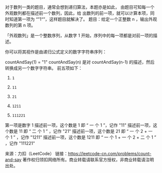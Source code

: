 对于数列一类的题目，通常会想到递归算法，本题亦是如此，
由题目可知每一个外观数列都在描述前一个数列，因此，给
出数列的前一项，就可以计算本项，同时知道第一项为
“”1“”，这样题目就解决了。
题目：给定一个正整数 n ，输出外观数列的第 n 项。

「外观数列」是一个整数序列，从数字 1 开始，序列中的每一项都是对前一项的描述。

你可以将其视作是由递归公式定义的数字字符串序列：

countAndSay(1) = "1"
countAndSay(n) 是对 countAndSay(n-1) 的描述，然后转换成另一个数字字符串。
前五项如下：

1.     1
2.     11
3.     21
4.     1211
5.     111221
第一项是数字 1 
描述前一项，这个数是 1 即 “ 一 个 1 ”，记作 "11"
描述前一项，这个数是 11 即 “ 二 个 1 ” ，记作 "21"
描述前一项，这个数是 21 即 “ 一 个 2 + 一 个 1 ” ，记作 "1211"
描述前一项，这个数是 1211 即 “ 一 个 1 + 一 个 2 + 二 个 1 ” ，记作 "111221"

来源：力扣（LeetCode）
链接：https://leetcode-cn.com/problems/count-and-say
著作权归领扣网络所有。商业转载请联系官方授权，非商业转载请注明出处。
